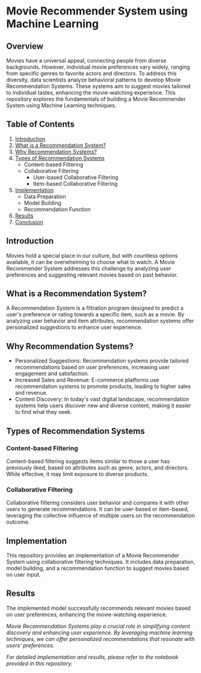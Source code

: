 # Movie Recommender System using Machine Learning

## Overview
Movies have a universal appeal, connecting people from diverse backgrounds. However, individual movie preferences vary widely, ranging from specific genres to favorite actors and directors. To address this diversity, data scientists analyze behavioral patterns to develop Movie Recommendation Systems. These systems aim to suggest movies tailored to individual tastes, enhancing the movie-watching experience. This repository explores the fundamentals of building a Movie Recommender System using Machine Learning techniques.

## Table of Contents
1. [Introduction](#introduction)
2. [What is a Recommendation System?](#recommendation-system)
3. [Why Recommendation Systems?](#why-recommendation-systems)
4. [Types of Recommendation Systems](#types-of-recommendation-systems)
    - Content-based Filtering
    - Collaborative Filtering
        - User-based Collaborative Filtering
        - Item-based Collaborative Filtering
5. [Implementation](#implementation)
    - Data Preparation
    - Model Building
    - Recommendation Function
6. [Results](#results)
7. [Conclusion](#conclusion)

## Introduction
Movies hold a special place in our culture, but with countless options available, it can be overwhelming to choose what to watch. A Movie Recommender System addresses this challenge by analyzing user preferences and suggesting relevant movies based on past behavior.

## What is a Recommendation System?
A Recommendation System is a filtration program designed to predict a user's preference or rating towards a specific item, such as a movie. By analyzing user behavior and item attributes, recommendation systems offer personalized suggestions to enhance user experience.

## Why Recommendation Systems?
- Personalized Suggestions: Recommendation systems provide tailored recommendations based on user preferences, increasing user engagement and satisfaction.
- Increased Sales and Revenue: E-commerce platforms use recommendation systems to promote products, leading to higher sales and revenue.
- Content Discovery: In today's vast digital landscape, recommendation systems help users discover new and diverse content, making it easier to find what they seek.

## Types of Recommendation Systems
### Content-based Filtering
Content-based filtering suggests items similar to those a user has previously liked, based on attributes such as genre, actors, and directors. While effective, it may limit exposure to diverse products.

### Collaborative Filtering
Collaborative filtering considers user behavior and compares it with other users to generate recommendations. It can be user-based or item-based, leveraging the collective influence of multiple users on the recommendation outcome.

## Implementation
This repository provides an implementation of a Movie Recommender System using collaborative filtering techniques. It includes data preparation, model building, and a recommendation function to suggest movies based on user input.

## Results
The implemented model successfully recommends relevant movies based on user preferences, enhancing the movie-watching experience.

*Movie Recommendation Systems play a crucial role in simplifying content discovery and enhancing user experience. By leveraging machine learning techniques, we can offer personalized recommendations that resonate with users' preferences.*

*For detailed implementation and results, please refer to the notebook provided in this repository.*
